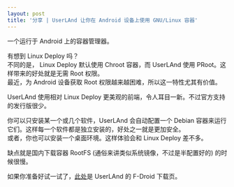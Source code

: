 ```yaml
---
layout: post
title: '分享 | UserLAnd 让你在 Android 设备上使用 GNU/Linux 容器'
---
```

一个运行于 Android 上的容器管理器。

有想到 Linux Deploy 吗？  
不同的是， Linux Deploy 默认使用 Chroot 容器，而 UserLAnd 使用 PRoot。这样带来的好处就是无需 Root 权限。  
最近，为 Android 设备获取 Root 权限越来越困难，所以这一特性尤其有价值。

UserLAnd 使用相对 Linux Deploy 更美观的前端，令人耳目一新。不过官方支持的发行版很少。

你可以只安装某一个或几个软件，UserLAnd 会自动配置一个 Debian 容器来运行它们。这样每一个软件都是独立安装的，好处之一就是更加安全。  
或者，你也可以安装一个桌面环境。这样体验会和 Linux Deploy 差不多。

缺点就是国内下载容器 RootFS (通俗来讲类似系统镜像，不过是半配置好的) 的时候很慢。

如果你准备好试一试了，[此处](https://f-droid.org/en/packages/tech.ula/)是 UserLAnd 的 F-Droid 下载页。
